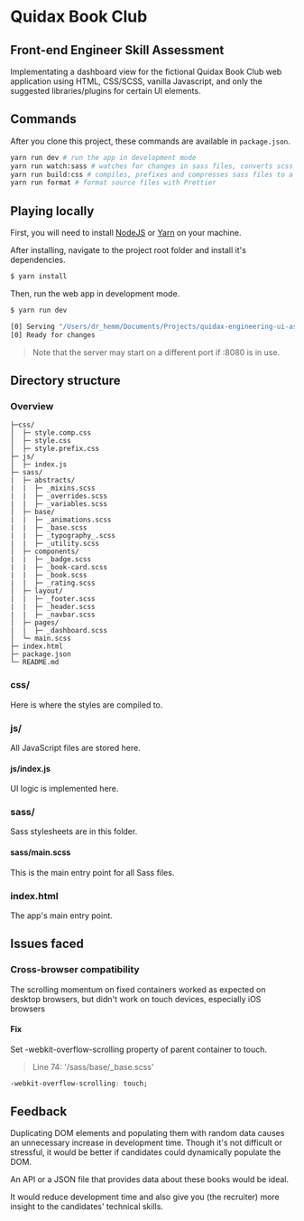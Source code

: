 # Quidax Book Club

## Front-end Engineer Skill Assessment

Implementating a dashboard view for the fictional Quidax Book Club web application using HTML, CSS/SCSS, vanilla Javascript, and ​only​ the suggested libraries/plugins for certain UI elements.

## Commands

After you clone this project, these commands are available in `package.json`.

```bash
yarn run dev # run the app in development mode
yarn run watch:sass # watches for changes in sass files, converts scss files into CSS and auto-compiles Sass every time changes are made.
yarn run build:css # compiles, prefixes and compresses sass files to a single style.css file.
yarn run format # format source files with Prettier
```

## Playing locally

First, you will need to install [NodeJS](https://www.nodejs.org/) or [Yarn](https://www.yarnpkg.com) on your machine.

After installing, navigate to the project root folder and install it's dependencies.

```bash
$ yarn install
```

Then, run the web app in development mode.

```bash
$ yarn run dev

[0] Serving "/Users/dr_hemm/Documents/Projects/quidax-engineering-ui-assessment" at http://127.0.0.1:8080
[0] Ready for changes
```

> Note that the server may start on a different port if :8080 is in use.

## Directory structure

### Overview

```tree
├─css/
│  ├─ style.comp.css
│  ├─ style.css
│  ├─ style.prefix.css
├─ js/
│  ├─ index.js
├─ sass/
|  ├─ abstracts/
|  |  ├─ _mixins.scss
|  |  ├─ _overrides.scss
|  |  ├─ _variables.scss
│  ├─ base/
|  |  ├─ _animations.scss
|  |  ├─ _base.scss
|  |  ├─ _typography_.scss
|  |  ├─ _utility.scss
│  ├─ components/
|  |  ├─ _badge.scss
|  |  ├─ _book-card.scss
|  |  ├─ _book.scss
|  |  ├─ _rating.scss
│  ├─ layout/
|  |  ├─ _footer.scss
|  |  ├─ _header.scss
|  |  ├─ _navbar.scss
│  ├─ pages/
|  |  ├─ _dashboard.scss
│  └─ main.scss
├─ index.html
├─ package.json
└─ README.md
```

### css/

Here is where the styles are compiled to.

### js/

All JavaScript files are stored here.

#### js/index.js

UI logic is implemented here.

### sass/

Sass stylesheets are in this folder.

#### sass/main.scss

This is the main entry point for all Sass files.

### index.html

The app's main entry point.

## Issues faced

### Cross-browser compatibility

The scrolling momentum on fixed containers worked as expected on desktop browsers, but didn't work on touch devices, especially iOS browsers

#### Fix 

Set -webkit-overflow-scrolling property of parent container to touch.

> Line 74: '/sass/base/_base.scss'

```css
-webkit-overflow-scrolling: touch;
```

## Feedback

Duplicating DOM elements and populating them with random data causes an unnecessary increase in development time. Though it's not difficult or stressful, it would be better if candidates could dynamically populate the DOM.

An API or a JSON file that provides data about these books would be ideal.

It would reduce development time and also give you (the recruiter) more insight to the candidates' technical skills.
